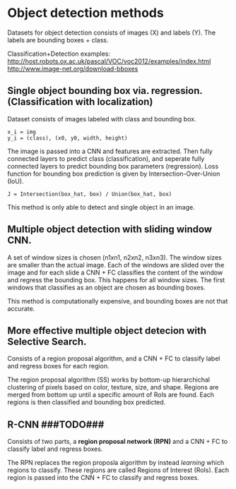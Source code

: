# Object detection methods

Datasets for object detection consists of images (X) and labels (Y). The labels are bounding boxes + class.

Classification+Detection examples:
    http://host.robots.ox.ac.uk/pascal/VOC/voc2012/examples/index.html
    http://www.image-net.org/download-bboxes

## Single object bounding box via. regression. (Classification with localization)
Dataset consists of images labeled with class and bounding box.

    x_i = img
    y_i = (class), (x0, y0, width, height)
    
The image is passed into a CNN and features are extracted. Then fully connected layers to predict class (classification), and seperate fully connected layers to predict bounding box parameters (regression).
Loss function for bounding box prediction is given by Intersection-Over-Union (IoU).

    J = Intersection(box_hat, box) / Union(box_hat, box)

This method is only able to detect and single object in an image.

## Multiple object detection with sliding window CNN.
A set of window sizes is chosen (n1xn1, n2xn2, n3xn3). The window sizes are smaller than the actual image. Each of the windows are slided over the image and for each slide a CNN + FC classifies the content of the window and regress the bounding box. This happens for all window sizes. The first windows that classifies as an object are chosen as bounding boxes.

This method is computationally expensive, and bounding boxes are not that accurate.


## More effective multiple object detecion with Selective Search.
Consists of a region proposal algorithm, and a CNN + FC to classify label and regress boxes for each region.

The region proposal algorithm (SS) works by bottom-up hierarchichal clustering of pixels based on color, texture, size, and shape. Regions are merged from bottom up until a specific amount of RoIs are found. Each regions is then classified and bounding box predicted.


## R-CNN **###TODO###**
Consists of two parts, a **region proposal network (RPN)** and a CNN + FC to classify label and regress boxes.

The RPN replaces the region proposla algorithm by instead _learning_ which regions to classify. These regions are called Regions of Interest (RoIs). Each region is passed into the CNN + FC to classify and regress boxes.
